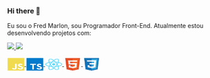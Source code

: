### Hi there 👋

Eu sou o Fred Marlon, sou Programador Front-End. Atualmente estou desenvolvendo projetos com:
<br>

<div>
<a href="https://github.com/DevFredMarlon">
<img height="180em" src="https://github-readme-stats.vercel.app/api?username=DevFredMarlon&show_icons=true&theme=dracula&include_all_commits=true&cont_private=true"/>
<img height="180em" src="https://github-readme-stats.vercel.app/api/top-langs/?username=DevFredMarlon&layout=compact&langs_count=16&theme=dracula"/>
<div/>

<div style="display: inline_block"><br>
  <img align="center" alt="Fred-Js" height="30" width="40" src="https://raw.githubusercontent.com/devicons/devicon/master/icons/javascript/javascript-plain.svg">
  <img align="center" alt="Fred-Ts" height="30" width="40" src="https://raw.githubusercontent.com/devicons/devicon/master/icons/typescript/typescript-plain.svg">
  <img align="center" alt="Fred-React" height="30" width="40" src="https://raw.githubusercontent.com/devicons/devicon/master/icons/react/react-original.svg">
  <img align="center" alt="Rafa-HTML" height="30" width="40" src="https://raw.githubusercontent.com/devicons/devicon/master/icons/html5/html5-original.svg">
  <img align="center" alt="Rafa-CSS" height="30" width="40" src="https://raw.githubusercontent.com/devicons/devicon/master/icons/css3/css3-original.svg">
 </div>

 ##

 
  
